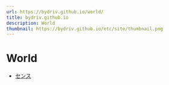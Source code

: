 ```yaml
---
url: https://bydriv.github.io/world/
title: bydriv.github.io
description: World
thumbnail: https://bydriv.github.io/etc/site/thumbnail.png
---
```


# World

- [センス](sense)
